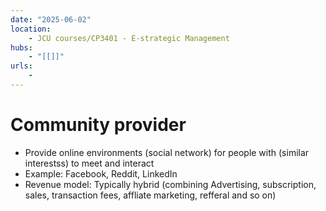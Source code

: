 ```yaml
---
date: "2025-06-02"
location: 
    - JCU courses/CP3401 - E-strategic Management
hubs: 
    - "[[]]"
urls:
    - 
---
```


# Community provider
- Provide online environments (social network) for people with (similar interestss) to meet and interact
- Example: Facebook, Reddit, LinkedIn
- Revenue model: Typically hybrid (combining Advertising, subscription, sales, transaction fees, affliate marketing, refferal and so on)
